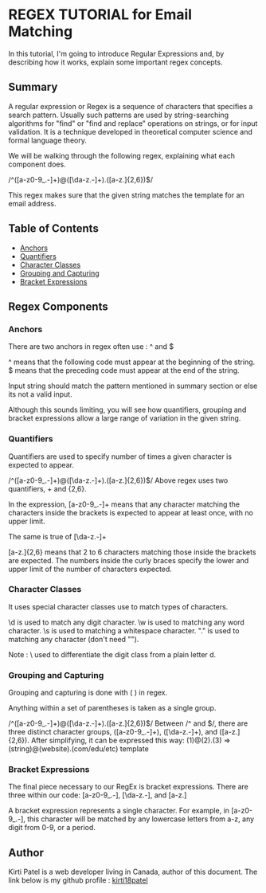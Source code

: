 # REGEX TUTORIAL for Email Matching

In this tutorial, I'm going to introduce Regular Expressions and, by describing how it works, explain some important regex concepts.

## Summary

A regular expression or Regex is a sequence of characters that specifies a search pattern. Usually such patterns are used by string-searching algorithms for "find" or "find and replace" operations on strings, or for input validation. It is a technique developed in theoretical computer science and formal language theory.

We will be walking through the following regex, explaining what each component does.

/^([a-z0-9_.-]+)@([\da-z.-]+).([a-z.]{2,6})$/

This regex makes sure that the given string matches the template for an email address.

## Table of Contents

- [Anchors](#anchors)
- [Quantifiers](#quantifiers)
- [Character Classes](#character-classes)
- [Grouping and Capturing](#grouping-and-capturing)
- [Bracket Expressions](#bracket-expressions)

## Regex Components

### Anchors

There are two anchors in regex often use : ^ and $

^ means that the following code must appear at the beginning of the string.
$ means that the preceding code must appear at the end of the string.

Input string should match the pattern mentioned in summary section or else its not a valid input.

Although this sounds limiting, you will see how quantifiers, grouping and bracket expressions allow a large range of variation in the given string.

### Quantifiers

Quantifiers are used to specify number of times a given character is expected to appear.

/^([a-z0-9_.-]+)@([\da-z.-]+).([a-z.]{2,6})$/
Above regex uses two quantifiers, + and {2,6}.

In the expression, [a-z0-9_.-]+ means that any character matching the characters inside the brackets is expected to appear at least once, with no upper limit.

The same is true of [\da-z.-]+

[a-z.]{2,6} means that 2 to 6 characters matching those inside the brackets are expected. The numbers inside the curly braces specify the lower and upper limit of the number of characters expected.

### Character Classes

It uses special character classes use to match types of characters. 

\d is used to match any digit character.
\w is used to matching any word character.
\s is used to matching a whitespace character.
"." is used to matching any character (don't need "\").

Note : \ used to differentiate the digit class from a plain letter d.

### Grouping and Capturing

Grouping and capturing is done with ( ) in regex.

Anything within a set of parentheses is taken as a single group.

/^([a-z0-9_.-]+)@([\da-z.-]+).([a-z.]{2,6})$/
Between /^ and $/, there are three distinct character groups, ([a-z0-9_.-]+), ([\da-z.-]+), and ([a-z.]{2,6}).
After simplifying, it can be expressed this way: (1)@(2).(3) => (string)@(website).(com/edu/etc) template

### Bracket Expressions

The final piece necessary to our RegEx is bracket expressions. There are three within our code:
[a-z0-9_.-], [\da-z.-], and [a-z.]

A bracket expression represents a single character.
For example, in [a-z0-9_.-], this character will be matched by any lowercase letters from a-z, any digit from 0-9, or a period.

## Author

Kirti Patel is a web developer living in Canada, author of this document. The link below is my github profile : [kirti18patel](https://github.com/kirti18patel)

